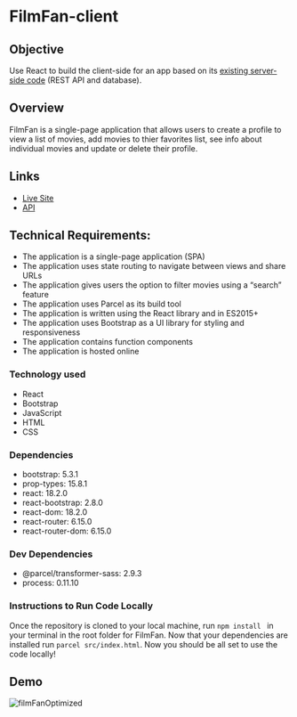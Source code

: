 # FilmFan-client

## Objective
Use React to build the client-side for an app based on its [existing server-side code](https://github.com/j-mecham/movie_api) (REST API and database).

## Overview
FilmFan is a single-page application that allows users to create a profile to view a list of movies, add movies to thier favorites list, see info about individual movies and update or delete their profile.

## Links
- [Live Site](https://filmfan.netlify.app/)
- [API](https://github.com/j-mecham/movie_api)

## Technical Requirements:
- The application is a single-page application (SPA)
- The application uses state routing to navigate between views and share URLs
- The application gives users the option to filter movies using a “search” feature
- The application uses Parcel as its build tool
- The application is written using the React library and in ES2015+
- The application uses Bootstrap as a UI library for styling and responsiveness
- The application contains function components
- The application is hosted online

### Technology used
- React
- Bootstrap
- JavaScript
- HTML
- CSS

### Dependencies
- bootstrap: 5.3.1
- prop-types: 15.8.1
- react: 18.2.0
- react-bootstrap: 2.8.0
- react-dom: 18.2.0
- react-router: 6.15.0
- react-router-dom: 6.15.0

### Dev Dependencies
- @parcel/transformer-sass: 2.9.3
- process: 0.11.10

### Instructions to Run Code Locally
Once the repository is cloned to your local machine, run ```npm install ``` in your terminal in the root folder for FilmFan. Now that your dependencies are installed run ```parcel src/index.html```. Now you should be all set to use the code locally!

## Demo 
![filmFanOptimized](https://github.com/j-mecham/filmFan-client/assets/80016860/90bab8a3-1386-4828-8c16-80f2c7dbf0c2)

